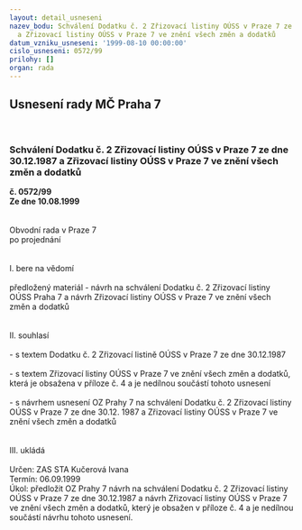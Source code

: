 ```yaml
---
layout: detail_usneseni
nazev_bodu: Schválení Dodatku č. 2 Zřizovací listiny OÚSS v Praze 7 ze dne 30.12.1987
  a Zřizovací listiny OÚSS v Praze 7 ve znění všech změn a dodatků
datum_vzniku_usneseni: '1999-08-10 00:00:00'
cislo_usneseni: 0572/99
prilohy: []
organ: rada
---
```

<div id="ucUsn_pList" class="usn">
	<span><h2>Usnesení rady MČ Praha 7 </h2>
<br></span><div class="standBody">
<span><h3>Schválení Dodatku č. 2 Zřizovací listiny OÚSS v Praze 7 ze dne 30.12.1987 a Zřizovací listiny OÚSS v Praze 7 ve znění všech změn a dodatků</h3></span><div class="center">
		<strong>č. 0572/99</strong><br>
	</div>
<div class="center">
		<strong>Ze dne 10.08.1999</strong><br><br>
	</div>
<br>Obvodní rada v Praze 7<br>po projednání<br><br><br>I.	bere na vědomí<br><br> předložený materiál - návrh na schválení Dodatku č. 2 Zřizovací listiny OÚSS Praha 7 a návrh Zřizovací listiny OÚSS v Praze 7 ve znění všech změn a dodatků<br><br><br>II.	souhlasí <br><br>- s textem Dodatku č. 2 Zřizovací listině OÚSS v Praze 7 ze dne 30.12.1987<br><br>- s textem Zřizovací listiny OÚSS v Praze 7 ve znění všech změn a dodatků, která je obsažena v příloze č. 4 a je nedílnou součástí tohoto usnesení<br><br>- s návrhem usnesení OZ Prahy 7 na schválení Dodatku č. 2 Zřizovací listiny OÚSS v Praze 7 ze dne 30.12. 1987 a Zřizovací listiny OÚSS v Praze 7 ve znění všech změn a dodatků<br><br><br>III.	ukládá<br> <br> Určen:	     	ZAS STA Kučerová Ivana<br>Termín: 06.09.1999<br>Úkol:	předložit OZ Prahy 7 návrh na schválení Dodatku č. 2 Zřizovací listiny OÚSS v Praze 7 ze dne 30.12.1987 a návrh Zřizovací listiny OÚSS v Praze 7 ve znění všech změn a dodatků, který je obsažen v příloze č. 4 a je nedílnou součástí návrhu tohoto usnesení.<br>
</div>
</div>